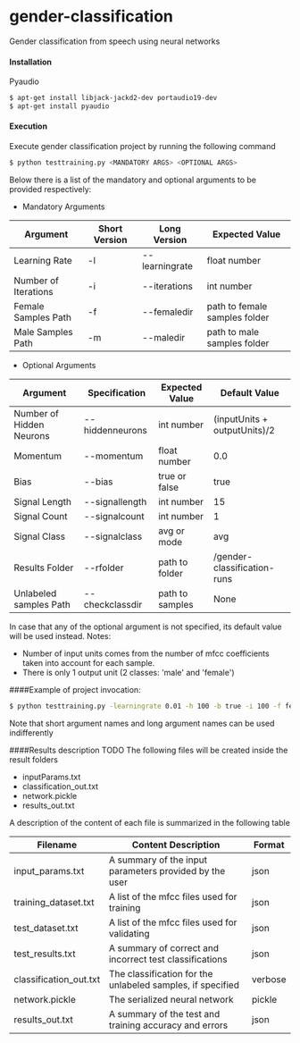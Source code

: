 # gender-classification
Gender classification from speech using neural networks

#### Installation
Pyaudio

```bash
$ apt-get install libjack-jackd2-dev portaudio19-dev
$ apt-get install pyaudio
```

#### Execution
Execute gender classification project by running the following command

```bash
$ python testtraining.py <MANDATORY ARGS> <OPTIONAL ARGS>
```

Below there is a list of the mandatory and optional arguments to be provided respectively:

* Mandatory Arguments

| Argument                        |Short Version        | Long Version             | Expected Value                  |
|---------------------------------|---------------------|--------------------------|---------------------------------|
| Learning Rate                   |     -l              |    --learningrate        |          float number           |
| Number of Iterations            |     -i              |    --iterations          |          int number             |
| Female Samples Path             |     -f              |    --femaledir           |  path to female samples folder  |
| Male Samples Path               |     -m              |    --maledir             |  path to male samples folder    |

* Optional Arguments

| Argument                                 | Specification        |Expected Value        |Default Value                   |
|------------------------------------------|--------------------- |----------------------|--------------------------------|
| Number of Hidden Neurons                 |    --hiddenneurons   |          int number  | (inputUnits + outputUnits)/2   |
| Momentum                                 |--momentum            | float number         |   0.0                          |
| Bias                                     |--bias                | true or false        |   true                         |
| Signal Length                            |--signallength        | int number           |   15                           |
| Signal Count                             |--signalcount         | int number           |   1                            |
| Signal Class                             |--signalclass         | avg or mode          |  avg                           |
| Results Folder                           |--rfolder             | path to folder       |  /gender-classification-runs   |
| Unlabeled samples Path                   |--checkclassdir       | path to samples      |  None                          |


In case that any of the optional argument is not specified, its default value will be used instead.
Notes:
  * Number of input units comes from the number of mfcc coefficients taken into account for each sample.
  * There is only 1 output unit (2 classes: 'male' and 'female')

####Example of project invocation:

```bash
$ python testtraining.py -learningrate 0.01 -h 100 -b true -i 100 -f female -m male --rfolder my-classification-results
```
Note that short argument names and long argument names can be used indifferently


####Results description TODO
The following files will be created inside the result folders
* inputParams.txt
* classification_out.txt
* network.pickle
* results_out.txt

A description of the content of each file is summarized in the following table

|       Filename            |             Content Description                           |        Format          |
|---------------------------|-----------------------------------------------------------|------------------------|
| input_params.txt          | A summary of the input parameters provided by the user    | json                   |
| training_dataset.txt      | A list of the mfcc files used for training                | json                   |
| test_dataset.txt          | A list of the mfcc files used for validating              | json                   |
| test_results.txt          | A summary of correct and incorrect test classifications   | json                   |
| classification_out.txt    | The classification for the unlabeled samples, if specified| verbose                |
| network.pickle            | The serialized neural network                             | pickle                 |
| results_out.txt           | A summary of the test and training accuracy and errors    | json                   |

